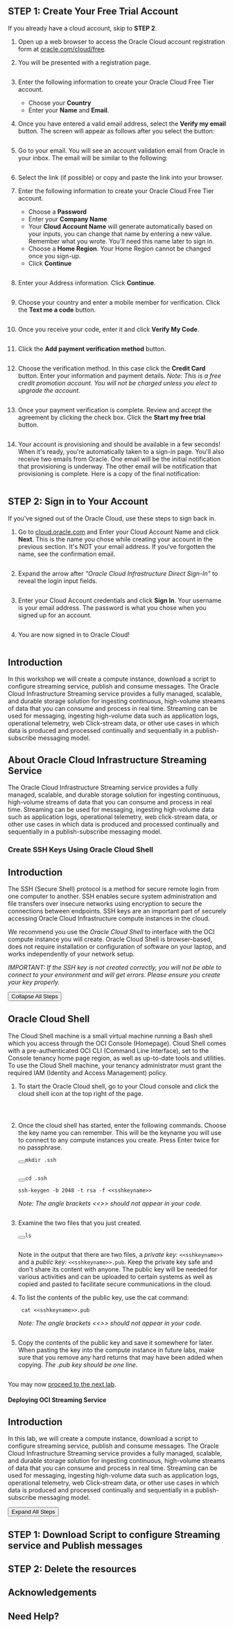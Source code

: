 <section><div name="STEP1:CreateYourFreeTrialAccount" data-unique="STEP1:CreateYourFreeTrialAccount"></div><h2 id="step1createyourfreetrialaccount" class="minus" tabindex="0"><strong>STEP 1</strong>: Create Your Free Trial Account</h2><p style="display: block;">If you already have a cloud account, skip to <strong>STEP 2</strong>.</p><ol style="display: block;">
<li><p>Open up a web browser to access the Oracle Cloud account registration form at <a href="https://myservices.us.oraclecloud.com/mycloud/signup?language=en" target="_blank">oracle.com/cloud/free</a>.</p></li>
<li><p>You will be presented with a registration page.
   <figure><img src="https://user-images.githubusercontent.com/42166489/108174321-4c22a680-7125-11eb-8d4d-9cba33694730.png" alt=""></figure></p></li>
<li><p>Enter the following information to create your Oracle Cloud Free Tier account.</p>
<ul>
<li>Choose your <strong>Country</strong></li>
<li>Enter your <strong>Name</strong> and <strong>Email</strong>.</li></ul></li>
<li><p>Once you have entered a valid email address, select the <strong>Verify my email</strong> button.
The screen will appear as follows after you select the button:
   <figure><img src="https://oracle.github.io/learning-library/common/labs/cloud-login/images/verify-email.png" alt=""></figure></p></li>
<li><p>Go to your email. You will see an account validation email from Oracle in your inbox. The email will be similar to the following:
   <figure><img src="https://oracle.github.io/learning-library/common/labs/cloud-login/images/verification-mail.png" alt=""></figure></p></li>
<li><p>Select the link (if possible) or copy and paste the link into your browser.</p></li>
<li><p>Enter the following information to create your Oracle Cloud Free Tier account.</p>
<ul>
<li>Choose a <strong>Password</strong></li>
<li>Enter your <strong>Company Name</strong></li>
<li>Your <strong>Cloud Account Name</strong> will generate automatically based on your inputs, you can change that name by entering a new value. Remember what you wrote. You'll need this name later to sign in.</li>
<li>Choose a <strong>Home Region</strong>.  Your Home Region cannot be changed once you sign-up.</li>
<li>Click <strong>Continue</strong>
<figure><img src="https://oracle.github.io/learning-library/common/labs/cloud-login/images/account-info.png" alt=""></figure></li></ul></li>
<li><p>Enter your Address information.  Click <strong>Continue</strong>.
      <figure><img src="https://oracle.github.io/learning-library/oci-library/oci-hol/cloud-native/setup-cloud-env/images/Introduction to Cloud Native _ Prerequisites_files/free-tier-address.png" alt=""></figure></p></li>
<li><p>Choose your country and enter a mobile member for verification.   Click the <strong>Text me a code</strong> button.</p>
<p><figure><img src="https://oracle.github.io/learning-library/common/labs/cloud-login/images/free-tier-address-2.png" alt=""></figure></p></li>
<li><p>Once you receive your code, enter it and click <strong>Verify My Code</strong>.
   <figure><img src="https://oracle.github.io/learning-library/common/labs/cloud-login/images/free-tier-address-4.png" alt=""></figure></p></li>
<li><p>Click the <strong>Add payment verification method</strong> button.
   <figure><img src="https://oracle.github.io/learning-library/common/labs/cloud-login/images/free-tier-payment-1.png" alt=""></figure>  </p></li>
<li><p>Choose the verification method.  In this case click the <strong>Credit Card</strong> button. Enter your information and payment details.  <em>Note: This is a free credit promotion account. You will not be charged unless you elect to upgrade the account</em>.
   <figure><img src="https://oracle.github.io/learning-library/common/labs/cloud-login/images/free-tier-payment-2.png" alt=""></figure></p></li>
<li><p>Once your payment verification is complete.  Review and accept the agreement by clicking the check box.  Click the <strong>Start my free trial</strong> button.
   <figure><img src="https://oracle.github.io/learning-library/common/labs/cloud-login/images/free-tier-agreement.png" alt=""></figure></p></li>
<li><p>Your account is provisioning and should be available in a few seconds! When it's ready, you're automatically taken to a sign-in page. You'll also receive two emails from Oracle. One email will be the initial notification that provisioning is underway. The other email will be notification that provisioning is complete. Here is a copy of the final notification:
   <figure><img src="https://oracle.github.io/learning-library/common/labs/cloud-login/images/account-provisioned.png" alt=""></figure></p></li>
</ol></section>

<section><div name="STEP2:SignintoYourAccount" data-unique="STEP2:SignintoYourAccount"></div><h2 id="step2signintoyouraccount" class="minus" tabindex="0"><strong>STEP 2</strong>: Sign in to Your Account</h2><p style="">If you've signed out of the Oracle Cloud, use these steps to sign back in.</p><ol style="">
<li><p>Go to <a href="https://cloud.oracle.com" target="_blank">cloud.oracle.com</a> and Enter your Cloud Account Name and click <strong>Next</strong>. This is the name you chose while creating your account in the previous section. It's NOT your email address. If you've forgotten the name, see the confirmation email.</p>
<p><figure><img src="https://oracle.github.io/learning-library/common/labs/cloud-login/images/cloud-oracle.png" alt=""></figure></p></li>
<li><p>Expand the arrow after <em>"Oracle Cloud Infrastructure Direct Sign-In"</em> to reveal the login input fields.</p>
<p><figure><img src="https://oracle.github.io/learning-library/common/labs/cloud-login/images/cloud-login-tenant.png" alt=""></figure></p></li>
<li><p>Enter your Cloud Account credentials and click <strong>Sign In</strong>. Your username is your email address. The password is what you chose when you signed up for an account.</p>
<p><figure><img src="https://oracle.github.io/learning-library/common/labs/cloud-login/images/oci-signin.png" alt=""></figure></p></li>
<li><p>You are now signed in to Oracle Cloud!</p>
<p><figure><img src="https://oracle.github.io/learning-library/common/labs/cloud-login/images/oci-console-home-page.png" alt=""></figure></p></li>
</ol>


## Introduction
  In this workshop we will create a compute instance, download a script to configure streaming service, publish and consume messages. The Oracle Cloud Infrastructure Streaming service provides a fully managed, scalable, and durable storage solution for ingesting continuous, high-volume streams of data that you can consume and process in real time. Streaming can be used for messaging, ingesting high-volume data such as application logs, operational telemetry, web Click-stream data, or other use cases in which data is produced and processed continually and sequentially in a publish-subscribe messaging model.

## About Oracle Cloud Infrastructure Streaming Service
  The Oracle Cloud Infrastructure Streaming service provides a fully managed, scalable, and durable storage solution for ingesting continuous, high-volume streams of data that you can consume and process in real time. Streaming can be used for messaging, ingesting high-volume data such as application logs, operational telemetry, web click-stream data, or other use cases in which data is produced and processed continually and sequentially in a publish-subscribe messaging model.
  
 <main class="hol-Content" id="module-content"><article><h1 id="createsshkeysusingoraclecloudshell">Create SSH Keys Using Oracle Cloud Shell</h1>
<section><div name="Introduction" data-unique="Introduction"></div><h2 id="introduction">Introduction</h2><p>The SSH (Secure Shell) protocol is a method for secure remote login from one computer to another. SSH enables secure system administration and file transfers over insecure networks using encryption to secure the connections between endpoints. SSH keys are an important part of securely accessing Oracle Cloud Infrastructure compute instances in the cloud.</p><p>We recommend you use the <em>Oracle Cloud Shell</em> to interface with the OCI compute instance you will create. Oracle Cloud Shell is browser-based, does not require installation or configuration of software on your laptop, and works independently of your network setup.</p><p><em>IMPORTANT:  If the SSH key is not created correctly, you will not be able to connect to your environment and will get errors.  Please ensure you create your key properly.</em></p></section>



<section><div name="OracleCloudShell" data-unique="OracleCloudShell"></div><button id="btn_toggle" class="hol-ToggleRegions minus">Collapse All Steps</button><h2 id="oraclecloudshell" class="minus" tabindex="0">Oracle Cloud Shell</h2><p style="">The Cloud Shell machine is a small virtual machine running a Bash shell which you access through the OCI Console (Homepage). Cloud Shell comes with a pre-authenticated OCI CLI (Command Line Interface), set to the Console tenancy home page region, as well as up-to-date tools and utilities. To use the Cloud Shell machine, your tenancy administrator must grant the required IAM (Identity and Access Management) policy.</p><ol style="">
<li><p>To start the Oracle Cloud shell, go to your Cloud console and click the cloud shell icon at the top right of the page.</p>
<p><figure><img src="https://raw.githubusercontent.com/oracle/learning-library/master/common/labs/generate-ssh-key-cloud-shell/./images/cloudshellopen.png" alt=""></figure></p>
<p><figure><img src="https://raw.githubusercontent.com/oracle/learning-library/master/common/labs/generate-ssh-key-cloud-shell/./images/cloudshellsetup.png" alt=""></figure></p>
<p><figure><img src="https://raw.githubusercontent.com/oracle/learning-library/master/common/labs/generate-ssh-key-cloud-shell/./images/cloudshell.png" alt=""></figure></p></li>
<li><p>Once the cloud shell has started, enter the following commands. Choose the key name you can remember. This will be the keyname you will use to connect to any compute instances you create. Press Enter twice for no passphrase.</p>
<pre><button class="copy-button" title="Copy text to clipboard"></button><code><span class="copy-code">mkdir .ssh</span>
</code></pre>
<p><figure><img src="https://raw.githubusercontent.com/oracle/learning-library/master/common/labs/generate-ssh-key-cloud-shell/./images/mkdir.png" alt=""></figure> </p>
<pre><button class="copy-button" title="Copy text to clipboard"></button><code><span class="copy-code">cd .ssh</span>
</code></pre>
<pre><code>ssh-keygen -b 2048 -t rsa -f &lt;&lt;sshkeyname&gt;&gt;
</code></pre>
<p><em>Note: The angle brackets &lt;&lt;&gt;&gt; should not appear in your code.</em></p>
<p><figure><img src="https://raw.githubusercontent.com/oracle/learning-library/master/common/labs/generate-ssh-key-cloud-shell/./images/cloudshell-ssh.png" alt=""></figure></p></li>
<li><p>Examine the two files that you just created.</p>
<pre><button class="copy-button" title="Copy text to clipboard"></button><code><span class="copy-code">ls</span>
</code></pre>
<p><figure><img src="https://raw.githubusercontent.com/oracle/learning-library/master/common/labs/generate-ssh-key-cloud-shell/./images/ls.png" alt=""></figure></p>
<p>Note in the output that there are two files, a <em>private key:</em> <code>&lt;&lt;sshkeyname&gt;&gt;</code> and a <em>public key:</em> <code>&lt;&lt;sshkeyname&gt;&gt;.pub</code>. Keep the private key safe and don't share its content with anyone. The public key will be needed for various activities and can be uploaded to certain systems as well as copied and pasted to facilitate secure communications in the cloud.</p></li>
<li><p>To list the contents of the public key, use the cat command:</p>
<pre><code> cat &lt;&lt;sshkeyname&gt;&gt;.pub
</code></pre>
<p><em>Note: The angle brackets &lt;&lt;&gt;&gt; should not appear in your code.</em></p>
<p><figure><img src="https://raw.githubusercontent.com/oracle/learning-library/master/common/labs/generate-ssh-key-cloud-shell/images/cat.png" alt=""></figure></p></li>
<li><p>Copy the contents of the public key and save it somewhere for later. When pasting the key into the compute instance in future labs, make sure that you remove any hard returns that may have been added when copying. <em>The .pub key should be one line.</em></p>
<p><figure><img src="https://raw.githubusercontent.com/oracle/learning-library/master/common/labs/generate-ssh-key-cloud-shell/images/copy-cat.png" alt=""></figure></p></li>
</ol><p style="">You may now <a href="#next">proceed to the next lab</a>.</p></section>



<article><h1 id="deployingocistreamingservice">Deploying OCI Streaming Service</h1>
<section><div name="Introduction" data-unique="Introduction"></div><h2 id="introduction">Introduction</h2><p>In this lab, we will create a compute instance, download a script to configure streaming service, publish and consume messages. The Oracle Cloud Infrastructure Streaming service provides a fully managed, scalable, and durable storage solution for ingesting continuous, high-volume streams of data that you can consume and process in real time. Streaming can be used for messaging, ingesting high-volume data such as application logs, operational telemetry, web Click-stream data, or other use cases in which data is produced and processed continually and sequentially in a publish-subscribe messaging model.</p></section>

<section><div name="STEP1:DownloadScripttoconfigureStreamingserviceandPublishmessages" data-unique="STEP1:DownloadScripttoconfigureStreamingserviceandPublishmessages"></div><button id="btn_toggle" class="hol-ToggleRegions plus">Expand All Steps</button><h2 id="step1downloadscripttoconfigurestreamingserviceandpublishmessages" class="plus" tabindex="0"><strong>STEP 1</strong>: Download Script to configure Streaming service and Publish messages</h2><ol style="display:none;">
<li><p>In Oracle Cloud Shell, configure OCI CLI:</p>
<pre><button class="copy-button" title="Copy text to clipboard"></button><code><span class="copy-code">oci setup config</span>
</code></pre>
<p><figure><img src="https://oracle.github.io/learning-library/oci-library/oci-hol/deploying-oci-streaming-service/deploying-oci-streaming-service/imagesoci-cli-config.png" alt=""></figure></p></li>
<li><p>Accept the default directory location. For user's OCID switch to OCI Console window. Click your person icon in the upper right, and select your user name. In the user details page Click <strong></strong> to copy the OCID. <strong>Also note down your region name as shown in OCI Console window</strong>. Paste the user OCID into Cloud Shell.</p>
<p><figure><img src="https://oracle.github.io/learning-library/oci-library/oci-hol/deploying-oci-streaming-service/deploying-oci-streaming-service/imagesStream_004.PNG" alt=""></figure></p></li>
<li><p>Repeat the step to find tenancy OCID (person icon followed by selecting Tenancy Name). Paste the Tenancy OCID in Cloud Shell. Then enter the string that matches your region (us-ashburn-1, us-phoenix-1, etc).</p></li>
<li><p>When asked for <strong>Do you want to generate a new API Signing RSA key pair?</strong> answer Y.</p></li>
<li><p>Enter a passphrase you can remember.</p></li>
<li><p>When asked <strong>Do you want to write your passphrase to the config file?</strong> answer y.</p></li>
<li><p><strong>oci setup config</strong> also generated an API key. We will need to upload this API key into our OCI account for authentication of API calls. Switch to ssh session to compute instance, to display the content of API key Enter command:</p>
<pre><button class="copy-button" title="Copy text to clipboard"></button><code><span class="copy-code">cat ~/.oci/oci_api_key_public.pem</span>
</code></pre></li>
<li><p>Highlight and copy the content from ssh session. Switch to OCI Console, Click Human icon followed by your user name. In user details page Click <strong>Add Public Key</strong>. In the dialog box paste the public key content and Click <strong>Add</strong>.</p>
<p><figure><img src="https://oracle.github.io/learning-library/oci-library/oci-hol/deploying-oci-streaming-service/deploying-oci-streaming-service/imagesStream_006.PNG" alt=""></figure></p>
<p><figure><img src="https://oracle.github.io/learning-library/oci-library/oci-hol/deploying-oci-streaming-service/deploying-oci-streaming-service/imagesadd-public-api-key.png" alt=""></figure></p></li>
<li><p>Download and Install pip utility which will be used to install additional software. Enter command:</p>
<pre><button class="copy-button" title="Copy text to clipboard"></button><code><span class="copy-code">curl https://bootstrap.pypa.io/get-pip.py -o get-pip.py</span>
</code></pre>
<p>followed by</p>
<pre><button class="copy-button" title="Copy text to clipboard"></button><code><span class="copy-code">python get-pip.py</span>
</code></pre></li>
<li><p>Install a virtual environment. This is being done so we have a clean environment to execute our python script that will create and publish messages to OCI streaming service. Enter command:</p>
<pre><button class="copy-button" title="Copy text to clipboard"></button><code><span class="copy-code">pip install virtualenv</span>
</code></pre></li>
<li><p>Now create a virtual environment, Enter command:</p>
<pre><button class="copy-button" title="Copy text to clipboard"></button><code><span class="copy-code">virtualenv &lt;Environment_Name&gt;</span>
</code></pre>
<p>For example <strong>virtualenv stream_env</strong>.</p>
<p>Now initialize the virtual environment, Enter command:</p>
<p><strong>NOTE</strong> : Below command assumes that the environment name is 'stream-env'</p>
<pre><button class="copy-button" title="Copy text to clipboard"></button><code><span class="copy-code">cd ~/stream_env/bin</span>
</code></pre>
<pre><button class="copy-button" title="Copy text to clipboard"></button><code><span class="copy-code">source ~/stream_env/bin/activate</span>
</code></pre></li>
<li><p>Once your virtual environment is active, OCI can be installed using pip, Enter command:</p>
<pre><button class="copy-button" title="Copy text to clipboard"></button><code><span class="copy-code">pip install oci</span>
</code></pre>
<p><figure><img src="https://oracle.github.io/learning-library/oci-library/oci-hol/deploying-oci-streaming-service/deploying-oci-streaming-service/imagesinstall-stream.png" alt=""></figure></p></li>
<li><p>Now download the main script file though first we will remove the existing file, Enter Command:</p>
<pre><button class="copy-button" title="Copy text to clipboard"></button><code><span class="copy-code">cd ~</span>
</code></pre>
<pre><button class="copy-button" title="Copy text to clipboard"></button><code><span class="copy-code">rm stream_example.py</span>
</code></pre>
<pre><button class="copy-button" title="Copy text to clipboard"></button><code><span class="copy-code">wget https://objectstorage.us-ashburn-1.oraclecloud.com/p/7lS9G-yeYtB9bsUsW8cy813YjWgThlss2jed_DXKWcA/n/c4u03/b/oci-library/o/stream_example.py</span>
</code></pre></li>
<li><p>Now download a dependent script file though first we will remove the existing file, Enter Command:</p>
<pre><button class="copy-button" title="Copy text to clipboard"></button><code><span class="copy-code">cd ~/stream_env/lib/python2.7/site-packages/oci/streaming/</span>
</code></pre>
<pre><button class="copy-button" title="Copy text to clipboard"></button><code><span class="copy-code">rm stream_admin_client_composite_operations.py</span>
</code></pre>
<pre><button class="copy-button" title="Copy text to clipboard"></button><code><span class="copy-code">wget https://objectstorage.us-ashburn-1.oraclecloud.com/p/t9ftcmjIBMusNuJ2GPQlXR7LrwHLTGGJqi80amvV0pE/n/c4u03/b/oci-library/o/stream_admin_client_composite_operations.py</span>
</code></pre></li>
<li><p>Our setup is now ready. Before running the script switch to OCI Console window, from the main menu click <strong>Identity</strong> -&gt; <strong>Compartments</strong>. Select your compartment name and copy the OCID of the compartment.</p></li>
<li><p>In Cloud Shell, enter:</p>
<pre><button class="copy-button" title="Copy text to clipboard"></button><code><span class="copy-code">python ~/stream_example.py &lt;COMPARTMENT_OCID&gt;</span>
</code></pre>
<p>For example :</p>
<p>python ~/stream_example.py ocid1.compartment.oc1..aaaaaaaada2gaukcqoagqoshxq2pyt6cdsj2mhnrz3p5nke33ljx2bp476wq</p></li>
<li><p>Follow the prompts of the script. The script will create Streaming service called <strong>SdkExampleStream</strong>. It will publish 100 messages, create 2 groups on the compute and read those messages. Finally it will delete the streaming service. <strong>You will be prompted to hit enter after verifying each step</strong>.</p>
<p><figure><img src="https://oracle.github.io/learning-library/oci-library/oci-hol/deploying-oci-streaming-service/deploying-oci-streaming-service/imagesdelete-stream.png" alt=""></figure></p></li>
</ol></section>

<section><div name="STEP2:Deletetheresources" data-unique="STEP2:Deletetheresources"></div><h2 id="step2deletetheresources" class="plus" tabindex="0"><strong>STEP 2</strong>: Delete the resources</h2><ol style="display:none;">
<li><p>Switch to OCI console window.</p></li>
<li><p>If your Compute instance is not displayed, From OCI services menu Click <strong>Instances</strong> under <strong>Compute</strong>.</p></li>
<li><p>Locate compute instance, Click Action icon and then <strong>Terminate</strong>.</p>
<p><figure><img src="https://oracle.github.io/learning-library/oci-library/oci-hol/deploying-oci-streaming-service/deploying-oci-streaming-service/images/RESERVEDIP_HOL0016.PNG" alt=""></figure></p></li>
<li><p>Make sure Permanently delete the attached Boot Volume is checked, Click <strong>Terminate Instance</strong>. Wait for instance to fully Terminate.</p>
<p><figure><img src="https://oracle.github.io/learning-library/oci-library/oci-hol/deploying-oci-streaming-service/deploying-oci-streaming-service/images/RESERVEDIP_HOL0017.PNG" alt=""></figure></p></li>
<li><p>From OCI services menu Click <strong>Virtual Cloud Networks</strong> under Networking, list of all VCNs will appear.</p></li>
<li><p>Locate your VCN , Click Action icon and then <strong>Terminate</strong>. Click <strong>Terminate All</strong> in the Confirmation window. Click <strong>Close</strong> once VCN is deleted.
 <figure><img src="https://oracle.github.io/learning-library/oci-library/oci-hol/deploying-oci-streaming-service/deploying-oci-streaming-service/images/RESERVEDIP_HOL0018.PNG" alt=""></figure></p></li>
</ol></section>

<section><div name="Acknowledgements" data-unique="Acknowledgements"></div><h2 id="acknowledgements" class="plus" tabindex="0">Acknowledgements</h2><p style="display:none;"><em>Congratulations! You have successfully completed the lab.</em></p><ul style="display:none;">
<li><strong>Author</strong> - Flavio Pereira, Larry Beausoleil</li>
<li><strong>Adapted by</strong> -  Yaisah Granillo, Cloud Solution Engineer</li>
<li><strong>Contributors</strong> - Kamryn Vinson, QA Engineer Lead Intern | Arabella Yao, Product Manager Intern, DB Product Management</li>
<li><strong>Last Updated By/Date</strong> - Tom McGinn, August 2020</li>
<li><strong>Valid through</strong> - August 2021</li>
</ul></section>


<section><div name="NeedHelp?" data-unique="NeedHelp?"></div><h2 id="needhelp" class="plus" tabindex="0">Need Help?</h2><p style="display:none;">Please submit feedback or ask for help using our <a href="https://community.oracle.com/tech/developers/categories/oracle-cloud-infrastructure-fundamentals" target="_blank">LiveLabs Support Forum</a>. Please click the <strong>Log In</strong> button and login using your Oracle Account. Click the <strong>Ask A Question</strong> button to the left to start a <em>New Discussion</em> or <em>Ask a Question</em>.  Please include your workshop name and lab name.  You can also include screenshots and attach files.  Engage directly with the author of the workshop.</p><p style="display:none;">If you do not have an Oracle Account, click <a href="https://profile.oracle.com/myprofile/account/create-account.jspx" target="_blank">here</a> to create one.</p></section>

</article>
